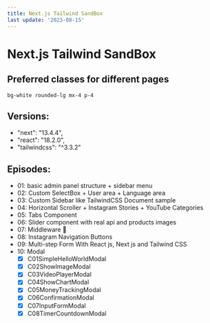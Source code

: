 ```yaml
---
title: Next.js Tailwind SandBox
last update: '2023-08-15'
---
```


# Next.js Tailwind SandBox

## Preferred classes for different pages

`bg-white rounded-lg mx-4 p-4`

## Versions:

- "next": "13.4.4",
- "react": "18.2.0",
- "tailwindcss": "^3.3.2"

## Episodes:

- 01: basic admin panel structure + sidebar menu
- 02: Custom SelectBox + User area + Language area
- 03: Custom Sidebar like TailwindCSS Document sample
- 04: Horizontal Scroller + Instagram Stories + YouTube Categories
- 05: Tabs Component
- 06: Slider component with real api and products images
- 07: Middleware 🚀
- 08: Instagram Navigation Buttons
- 09: Multi-step Form With React js, Next js and Tailwind CSS
- 10: Modal
  - [x] C01SimpleHelloWorldModal
  - [x] C02ShowImageModal
  - [x] C03VideoPlayerModal
  - [x] C04ShowChartModal
  - [x] C05MoneyTrackingModal
  - [x] C06ConfirmationModal
  - [x] C07InputFormModal
  - [x] C08TimerCountdownModal
